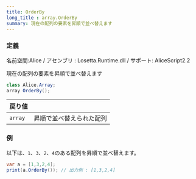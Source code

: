 ```yaml
---
title: OrderBy
long_title : array.OrderBy
summary: 現在の配列の要素を昇順で並べ替えます
---
```

### 定義
名前空間:Alice / アセンブリ : Losetta.Runtime.dll / サポート: AliceScript2.2

現在の配列の要素を昇順で並べ替えます

```cs title="AliceScript"
class Alice.Array;
array OrderBy();
```

|戻り値| |
|-|-|
|`array`|昇順で並べ替えられた配列|

### 例
以下は、`1`、`3`、`2`、`4`のある配列を昇順で並べ替えます。

```cs title="AliceScript"
var a = [1,3,2,4];
print(a.OrderBy()); // 出力例 : [1,3,2,4]
```
